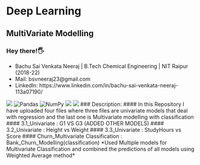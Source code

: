 # Deep Learning
## MultiVariate Modelling


### Hey there!🖐
<ul>
  <li>
    Bachu Sai Venkata Neeraj | B.Tech Chemical Engineering | NIT Raipur (2018-22)
  </li>
  <li>
    Mail: bsvneeraj23@gmail.com
  </li>
  <li>
    LinkedIn: https://www.linkedin.com/in/bachu-sai-venkata-neeraj-113a07190/
  </li>
</ul>

<span>
    <img src="https://img.shields.io/badge/Python-FFD43B?style=for-the-badge&logo=python&logoColor=darkgreen" />
    <img alt="Pandas" src="https://img.shields.io/badge/pandas-%23150458.svg?style=for-the-badge&logo=pandas&logoColor=white" />
    <img alt="NumPy" src="https://img.shields.io/badge/numpy-%23013243.svg?style=for-the-badge&logo=numpy&logoColor=white" />
    <img src="https://img.shields.io/badge/TensorFlow-FF6F00?style=for-the-badge&logo=TensorFlow&logoColor=white" />
    <img src="https://img.shields.io/badge/Jupyter-F37626.svg?&style=for-the-badge&logo=Jupyter&logoColor=white" />
</span>
### Description:
#### In this Repository I have uploaded four files where three files are univariate models that deal with regression and the last one is Multivariate modelling with classification
#### 3.1_Univariate :  G1 VS G3 (ADDED OTHER MODELS)
#### 3.2_Univariate :  Height vs Weight 
#### 3.3_Univariate :  StudyHours vs Score
#### Churn_Multivariate Classification   : Bank_Churn_Modelling(classification) 
*Used Multiple models for Multivariate Classification and combined the predictions of all models using Weighted Average method*

